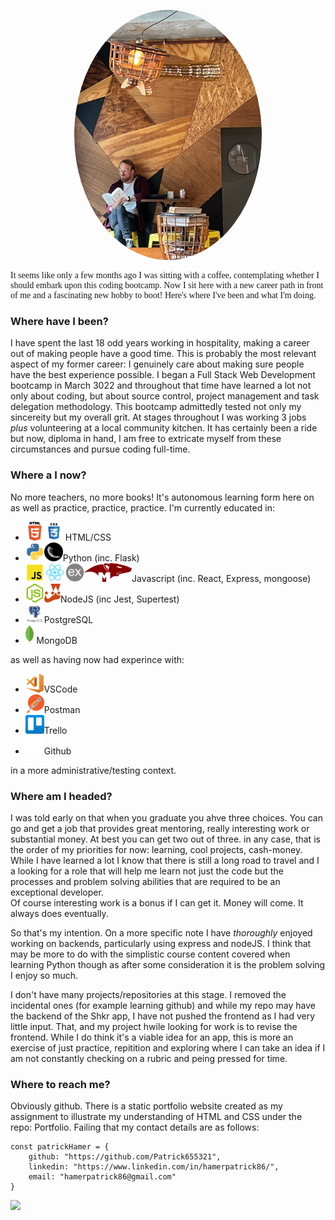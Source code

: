 <p align="center">
<img src="./images/readingAtLeague.jpeg" alt="Reading over a coffee" height=400 style="border-radius: 50%" >
</p>
<p style="font-family: Times-New-Roman">
It seems like only a few months ago I was sitting with a coffee, contemplating whether I should embark upon this coding bootcamp. Now I sit here with a new career path in front of me and a fascinating new hobby to boot! Here's where I've been and what I'm doing.
</p>

### **Where have I been?**
I have spent the last 18 odd years working in hospitality, making a career out of making people have a good time. This is probably the most relevant aspect of my former career: I genuinely care about making sure people have the best experience possible. I began a Full Stack Web Development bootcamp in March 3022 and throughout that time have learned a lot not only about coding, but about source control, project management and task delegation methodology.
This bootcamp admittedly tested not only my sincereity but my overall grit. At stages throughout I was working 3 jobs _plus_ volunteering at a local community kitchen. It has certainly been a ride but now, diploma in hand, I am free to extricate myself from these circumstances and pursue coding full-time.

### **Where a I now?**
 No more teachers, no more books! It's autonomous learning form here on as well as practice, practice, practice. I'm currently educated in:  
 - <img src="./images/icons/html5.png" alt="HTML5 logo" height=30><img src="./images/icons/css3.png" alt="CSS3 logo" height=30> HTML/CSS
 - <img src="./images/icons/python.png" alt="Python logo" height=30><img src="./images/icons/flask.png" alt="Flask logo" height=30>Python (inc. Flask)
 - <img src="./images/icons/javaScript.png" alt="Javascript logo" height=30><img src="./images/icons/react.png" alt="React logo" height=30><img src="./images/icons/express.png" alt="Express logo" height=30><img src="./images/icons/mongoose.png" alt="Mongoose logo" height=30>Javascript (inc. React, Express, mongoose)
 - <img src="./images/icons/nodejs.png" alt="NodeJS logo" height=30><img src="./images/icons/jest.png" alt="Jest logo" height=30>NodeJS (inc Jest, Supertest)
 - <img src="./images/icons/psql.png" alt="PSQL logo" height=30>PostgreSQL
 - <img src="./images/icons/mongodb.png" alt="Mongo DB logo" height=30> MongoDB  

as well as having now had experince with:
- <img src="./images/icons/vscode.png" alt="VS Code logo" height=30>VSCode
- <img src="./images/icons/postman.png" alt="Postman logo" height=30>Postman
- <img src="./images/icons/trello.png" alt="Trello logo" height=30>Trello 
- <img src="./images/icons/github.png" alt="Github logo" height=30>Github

 in a more administrative/testing context.

### **Where am I headed?**
I was told early on that when you graduate you ahve three choices. You can go and get a job that provides great mentoring, really interesting work or substantial money. At best you can get two out of three.
in any case, that is the order of my priorities for now: learning, cool projects, cash-money. While I have learned a lot I know that there is still a long road to travel and I a looking for a role that will help me learn not just the code but the processes and problem solving abilities that are required to be an exceptional developer.  
Of course interesting work is a bonus if I can get it.
Money will come. It always does eventually.

So that's my intention. On a more specific note I have _thoroughly_ enjoyed working on backends, particularly using express and nodeJS. I think that may be more to do with the simplistic course content covered when learning Python though as after some consideration it is the problem solving I enjoy so much.

I don't have many projects/repositories at this stage. I removed the incidental ones (for example learning github) and while my repo may have the backend of the Shkr app, I have not pushed the frontend as I had very little input. That, and my project hwile looking for work is to revise the frontend. While I do think it's a viable idea for an app, this is more an exercise of just practice, repitition and exploring where I can take an idea if I am not constantly checking on a rubric and peing pressed for time.

### **Where to reach me?**
Obviously github. 
There is a static portfolio website created as my assignment to illustrate my understanding of HTML and CSS under the repo: Portfolio. Failing that my contact details are as follows:
```
const patrickHamer = {
    github: "https://github.com/Patrick655321",
    linkedin: "https://www.linkedin.com/in/hamerpatrick86/",
    email: "hamerpatrick86@gmail.com"
} 
```


<img src="https://github-readme-stats.vercel.app/api?username=Patrick655321&show_icons=true"/>



 
<!--
**Patrick655321/Patrick655321** is a ✨ _special_ ✨ repository because its `README.md` (this file) appears on your GitHub profile.

Here are some ideas to get you started:

- 🔭 I’m currently working on ...
- 🌱 I’m currently learning ...
- 👯 I’m looking to collaborate on ...
- 🤔 I’m looking for help with ...
- 💬 Ask me about ...
- 📫 How to reach me: ...
- 😄 Pronouns: ...
- ⚡ Fun fact: ...
-->
